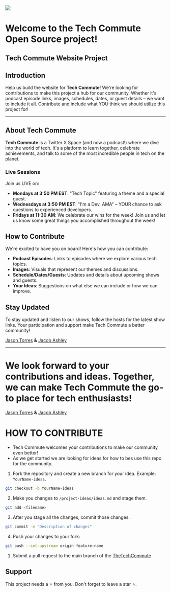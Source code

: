 <img src="https://i.imgur.com/J3u1BY5.png">
<br>

# Welcome to the Tech Commute Open Source project!

## Tech Commute Website Project

## Introduction

Help us build the website for **Tech Commute**! We're looking for contributions to make this project a hub for our community. Whether it's podcast episode links, images, schedules, dates, or guest details – we want to include it all. Contribute and include what YOU think we should utilize this project for!

<hr>

## About Tech Commute

**Tech Commute** is a Twitter X Space (and now a podcast!) where we dive into the world of tech. It's a platform to learn together, celebrate achievements, and talk to some of the most incredible people in tech on the planet.

### Live Sessions

Join us LIVE on:

- **Mondays at 3:50 PM EST**: "Tech Topic" featuring a theme and a special guest.
- **Wednesdays at 3:50 PM EST**: "I'm a Dev, AMA" – YOUR chance to ask questions to experienced developers.
- **Fridays at 11:30 AM**: We celebrate our wins for the week! Join us and let us know some great things you accomplished throughout the week!

## How to Contribute

We're excited to have you on board! Here's how you can contribute:

- **Podcast Episodes**: Links to episodes where we explore various tech topics.
- **Images**: Visuals that represent our themes and discussions.
- **Schedule/Dates/Guests**: Updates and details about upcoming shows and guests.
- **Your Ideas**: Suggestions on what else we can include or how we can improve.

## Stay Updated

To stay updated and listen to our shows, follow the hosts for the latest show links. Your participation and support make Tech Commute a better community!

[Jason Torres](https://twitter.com/TasonJorres) **&** [Jacob Ashley](https://twitter.com/arcadejacob)

---

We look forward to your contributions and ideas. Together, we can make Tech Commute the go-to place for tech enthusiasts!
=======
[Jason Torres](https://twitter.com/TasonJorres) **&** [Jacob Ashley](https://twitter.com/arcadejacob)

# HOW TO CONTRIBUTE

- Tech Commute welcomes your contributions to make our community even better!  
- As we get started we are looking for ideas for how to bes use this repo for the community.

1. Fork the repository and create a new branch for your idea. Example: `YourName-ideas`.

```bash
git checkout -b YourName-ideas
```
2. Make you changes to `/project-ideas/ideas.md` and stage them.
   
```bash
git add <filename>
``` 
3. After you stage all the changes, commit those changes.

```bash
git commit -m "Description of changes"
```

4. Push your changes to your fork:

```bash
git push --set-upstream origin feature-name
```
1. Submit a pull request to the main branch of the [TheTechCommute](https://github.com/TheTechCommute/TheTechCommute)

## Support

This project needs a ⭐️ from you. Don't forget to leave a star ⭐️.
